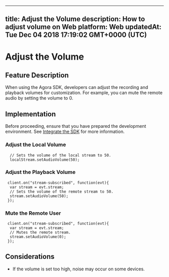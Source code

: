 
---
title: Adjust the Volume
description: How to adjust volume on Web
platform: Web
updatedAt: Tue Dec 04 2018 17:19:02 GMT+0000 (UTC)
---
# Adjust the Volume
## Feature Description
When using the Agora SDK, developers can adjust the recording and playback volumes for customization. For example, you can mute the remote audio by setting the volume to 0.
## Implementation
Before proceeding, ensure that you have prepared the development environment. See [Integrate the SDK](../../en/Interactive%20Broadcast/web_prepare.md) for more information.
### Adjust the Local Volume

```
  // Sets the volume of the local stream to 50.
  localStream.setAudioVolume(50);
```

### Adjust the Playback Volume

```
 client.on("stream-subscribed", function(evt){
  var stream = evt.stream;
  // Sets the volume of the remote stream to 50.
  stream.setAudioVolume(50);
 });
```

### Mute the Remote User

```
 client.on("stream-subscribed", function(evt){
  var stream = evt.stream;
  // Mutes the remote stream.
  stream.setAudioVolume(0);
 });
```

## Considerations

- If the volume is set too high, noise may occur on some devices.
